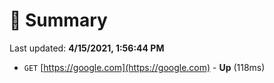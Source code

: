 # 📖 Summary
Last updated: **4/15/2021, 1:56:44 PM**

- `GET` [https://google.com](https://google.com) - **Up** (118ms)
